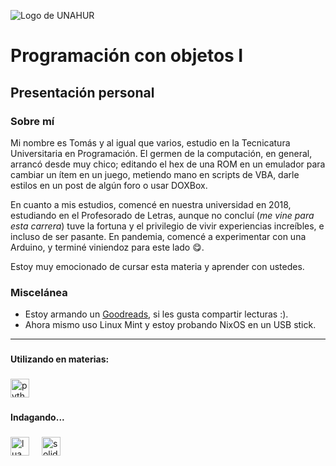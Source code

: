 ![Logo de UNAHUR](https://unahur.edu.ar/wp-content/uploads/2021/03/UNAHUR-1.png)

# Programación con objetos I

## Presentación personal

### Sobre mí

Mi nombre es Tomás y al igual que varios, estudio en la Tecnicatura Universitaria en Programación. El germen de la computación, en general, arrancó desde muy chico; editando el hex de una ROM en un emulador para cambiar un ítem en un juego, metiendo mano en scripts de VBA, darle estilos en un post de algún foro o usar DOXBox.

En cuanto a mis estudios, comencé en nuestra universidad en 2018, estudiando en el Profesorado de Letras, aunque no concluí (_me vine para esta carrera_) tuve la fortuna y el privilegio de vivir experiencias increíbles, e incluso de ser pasante. En pandemia, comencé a experimentar con una Arduino, y terminé viniendoz para este lado 😋.

Estoy muy emocionado de cursar esta materia y aprender con ustedes.

### Miscelánea

- Estoy armando un [Goodreads](https://www.goodreads.com/user/show/189055250-tomndc), si les gusta compartir lecturas :).
- Ahora mismo uso Linux Mint y estoy probando NixOS en un USB stick.

---

###

<h4 align="left">Utilizando en materias:</h4>

###

<div align="left">
  <img src="https://cdn.jsdelivr.net/gh/devicons/devicon/icons/python/python-original.svg" height="30" alt="python logo"  />
</div>

###

<h4 align="left">Indagando...</h4>

###

<div align="left">
  <img src="https://cdn.jsdelivr.net/gh/devicons/devicon/icons/lua/lua-original.svg" height="30" alt="lua logo"  />
  <img width="12" />
  <img src="https://cdn.jsdelivr.net/gh/devicons/devicon/icons/solidity/solidity-original.svg" height="30" alt="solidity logo"  />
</div>
